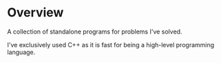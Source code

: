 # Overview
A collection of standalone programs for problems I've solved.

I've exclusively used C++ as it is fast for being a high-level programming language.



